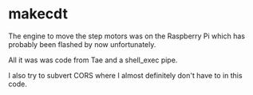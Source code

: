 # makecdt

The engine to move the step motors was on the Raspberry Pi which has probably been flashed by now unfortunately.

All it was was code from Tae and a shell_exec pipe.

I also try to subvert CORS where I almost definitely don't have to in this code.
